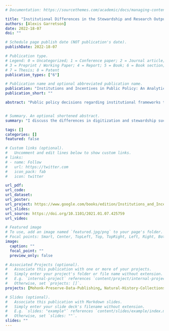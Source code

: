 ```yaml
---
# Documentation: https://sourcethemes.com/academic/docs/managing-content/

title: "Institutional Differences in the Stewardship and Research Output of United States Herbaria"
authors: [Alexis Garretson]
date: 2022-18-07
doi: ""

# Schedule page publish date (NOT publication's date).
publishDate: 2022-18-07

# Publication type.
# Legend: 0 = Uncategorized; 1 = Conference paper; 2 = Journal article;
# 3 = Preprint / Working Paper; 4 = Report; 5 = Book; 6 = Book section;
# 7 = Thesis; 8 = Patent
publication_types: ["6"]

# Publication name and optional abbreviated publication name.
publication: "Institutions and Incentives in Public Policy: An Analytical Assessment of Non-Market Decision-Making"
publication_short: ""

abstract: "Public policy decisions regarding institutional frameworks that govern the stewardship of biodiversity data at public and private institutions are an area of increasing importance. Museums, government agencies, and academic institutions across the United States maintain collections of biological specimens and information critical to scientific discovery. One subset of these natural history collections are herbaria, or collections of preserved plant matter and their associated data. In this study, I evaluate the current state of the digitization and databasing of herbariums contributing data to the SEInet Regional Network of North American Herbaria, and assess the impact of characteristics, particularly institution type (cultural sector institutions, public universities, private universities, or public land institutions), on the metrics of herbaria richness, digitization, and research usage. The results of this study suggest that institution type is significantly associated with the size, diversity, and digitization efforts of a herbarium collection. Specifically, cultural sector institutions tend to have larger and more diverse collections, followed by public and private universities, and finally public land institutions. Additionally, as herbarium size and richness increases, the research output of associated staff also increases. These results highlight that some institutions, particularly larger institutions located at universities or cultural sector institutions, may be better supported in the curation, stewardship, and digitization of large collections, allowing long-term access to the associated biodiversity data. Smaller institutions at public land institutions may need additional support in these endeavors, and may represent an area of unmet needs for digitization and curatorial funding and resources."


# Summary. An optional shortened abstract.
summary: "I discuss the differences in digitization and stewardship success for natural history collections of various sizes."

tags: []
categories: []
featured: false

# Custom links (optional).
#   Uncomment and edit lines below to show custom links.
# links:
# - name: Follow
#   url: https://twitter.com
#   icon_pack: fab
#   icon: twitter

url_pdf: 
url_code:
url_dataset:
url_poster:
url_project: https://www.google.com/books/edition/Institutions_and_Incentives_in_Public_Po/O3eAEAAAQBAJ?hl=en&gbpv=1&dq=info:eslp-E_awkMJ:scholar.google.com&pg=PA247&printsec=frontcover
url_slides: 
url_source: https://doi.org/10.1101/2021.01.07.425759
url_video: 

# Featured image
# To use, add an image named `featured.jpg/png` to your page's folder. 
# Focal points: Smart, Center, TopLeft, Top, TopRight, Left, Right, BottomLeft, Bottom, BottomRight.
image:
  caption: ""
  focal_point: ""
  preview_only: false

# Associated Projects (optional).
#   Associate this publication with one or more of your projects.
#   Simply enter your project's folder or file name without extension.
#   E.g. `internal-project` references `content/project/internal-project/index.md`.
#   Otherwise, set `projects: []`.
projects: [Mohonk-Preserve-Data-Publishing, Natural-History-Collections]

# Slides (optional).
#   Associate this publication with Markdown slides.
#   Simply enter your slide deck's filename without extension.
#   E.g. `slides: "example"` references `content/slides/example/index.md`.
#   Otherwise, set `slides: ""`.
slides: ""
---
```

